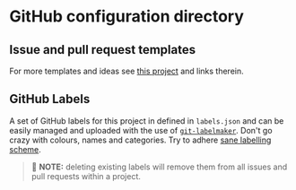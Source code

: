# GitHub configuration directory


## Issue and pull request templates
For more templates and ideas see [this project](https://github.com/stevemao/github-issue-templates) and links therein.


## GitHub Labels
A set of GitHub labels for this project in defined in `labels.json` and can be easily managed and uploaded with the use of [`git-labelmaker`](https://github.com/himynameisdave/git-labelmaker). Don't go crazy with colours, names and categories. Try to adhere [sane labelling scheme](https://medium.com/@dave_lunny/sane-github-labels-c5d2e6004b63).

> 📝 **NOTE:** deleting existing labels will remove them from all issues and pull requests within a project.

